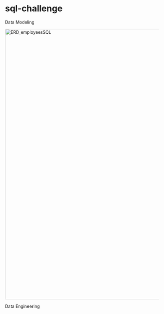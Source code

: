 # sql-challenge

Data Modeling

<img width="883" alt="ERD_employeesSQL" src="https://user-images.githubusercontent.com/98297243/162686303-8ceb2c77-894b-44ae-beed-a44d4c52af32.png">

Data Engineering


